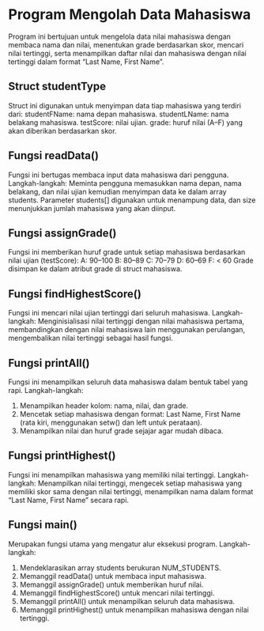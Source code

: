 # Program Mengolah Data Mahasiswa
Program ini bertujuan untuk mengelola data nilai mahasiswa dengan membaca nama dan nilai, menentukan grade berdasarkan skor, mencari nilai tertinggi, serta menampilkan daftar nilai dan mahasiswa dengan nilai tertinggi dalam format “Last Name, First Name”.

## Struct studentType
Struct ini digunakan untuk menyimpan data tiap mahasiswa yang terdiri dari:
studentFName: nama depan mahasiswa.
studentLName: nama belakang mahasiswa.
testScore: nilai ujian.
grade: huruf nilai (A–F) yang akan diberikan berdasarkan skor.

## Fungsi readData()
Fungsi ini bertugas membaca input data mahasiswa dari pengguna. Langkah-langkah: Meminta pengguna memasukkan nama depan, nama belakang, dan nilai ujian kemudian menyimpan data ke dalam array students. Parameter students[] digunakan untuk menampung data, dan size menunjukkan jumlah mahasiswa yang akan diinput.

## Fungsi assignGrade()
Fungsi ini memberikan huruf grade untuk setiap mahasiswa berdasarkan nilai ujian (testScore):
A: 90–100
B: 80–89
C: 70–79
D: 60–69
F: < 60
Grade disimpan ke dalam atribut grade di struct mahasiswa.

## Fungsi findHighestScore()
Fungsi ini mencari nilai ujian tertinggi dari seluruh mahasiswa. Langkah-langkah: Menginisialisasi nilai tertinggi dengan nilai mahasiswa pertama, membandingkan dengan nilai mahasiswa lain menggunakan perulangan, mengembalikan nilai tertinggi sebagai hasil fungsi.

## Fungsi printAll()
Fungsi ini menampilkan seluruh data mahasiswa dalam bentuk tabel yang rapi. Langkah-langkah:
1. Menampilkan header kolom: nama, nilai, dan grade.
2. Mencetak setiap mahasiswa dengan format: Last Name, First Name (rata kiri, menggunakan setw() dan left untuk perataan).
3. Menampilkan nilai dan huruf grade sejajar agar mudah dibaca.
   
## Fungsi printHighest()
Fungsi ini menampilkan mahasiswa yang memiliki nilai tertinggi. Langkah-langkah: Menampilkan nilai tertinggi, mengecek setiap mahasiswa yang memiliki skor sama dengan nilai tertinggi, menampilkan nama dalam format “Last Name, First Name” secara rapi.

## Fungsi main()
Merupakan fungsi utama yang mengatur alur eksekusi program. Langkah-langkah:
1. Mendeklarasikan array students berukuran NUM_STUDENTS.
2. Memanggil readData() untuk membaca input mahasiswa.
3. Memanggil assignGrade() untuk memberikan huruf nilai.
4. Memanggil findHighestScore() untuk mencari nilai tertinggi.
5. Memanggil printAll() untuk menampilkan seluruh data mahasiswa.
6. Memanggil printHighest() untuk menampilkan mahasiswa dengan nilai tertinggi.
